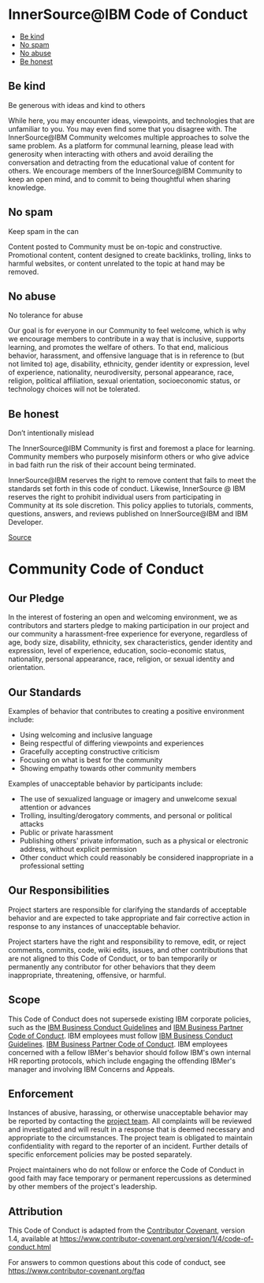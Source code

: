 # InnerSource@IBM Code of Conduct

- [Be kind](./CODE_OF_CONDUCT.md#be-kind)
- [No spam](./CODE_OF_CONDUCT.md#no-spam)
- [No abuse](./CODE_OF_CONDUCT.md#no-abuse) 
- [Be honest](./CODE_OF_CONDUCT.md#be-honest)


## Be kind
Be generous with ideas and kind to others

While here, you may encounter ideas, viewpoints, and technologies that are unfamiliar to
you. You may even find some that you disagree with. The InnerSource@IBM Community
welcomes multiple approaches to solve the same problem. As a platform for communal
learning, please lead with generosity when interacting with others and avoid derailing
the conversation and detracting from the educational value of content for others. We
encourage members of the InnerSource@IBM Community to keep an open mind, and to commit
to being thoughtful when sharing knowledge.


## No spam
Keep spam in the can

Content posted to Community must be on-topic and constructive. Promotional content,
content designed to create backlinks, trolling, links to harmful websites, or content
unrelated to the topic at hand may be removed.


## No abuse
No tolerance for abuse

Our goal is for everyone in our Community to feel welcome, which is why we encourage
members to contribute in a way that is inclusive, supports learning, and promotes the
welfare of others. To that end, malicious behavior, harassment, and offensive language
that is in reference to (but not limited to) age, disability, ethnicity, gender identity
or expression, level of experience, nationality, neurodiversity, personal appearance,
race, religion, political affiliation, sexual orientation, socioeconomic status, or
technology choices will not be tolerated.


## Be honest
Don’t intentionally mislead

The InnerSource@IBM Community is first and foremost a place for learning. Community
members who purposely misinform others or who give advice in bad faith run the risk of
their account being terminated.

InnerSource@IBM reserves the right to remove content that fails to meet the standards
set forth in this code of conduct. Likewise, InnerSource @ IBM reserves the right to
prohibit individual users from participating in Community at its sole discretion. This
policy applies to tutorials, comments, questions, answers, and reviews published on
InnerSource@IBM and IBM Developer. 


[Source](https://www.digitalocean.com/community/pages/code-of-conduct#anchor--be-kind)


# Community Code of Conduct

## Our Pledge

In the interest of fostering an open and welcoming environment, we as
contributors and starters pledge to making participation in our project and
our community a harassment-free experience for everyone, regardless of age, body
size, disability, ethnicity, sex characteristics, gender identity and expression,
level of experience, education, socio-economic status, nationality, personal
appearance, race, religion, or sexual identity and orientation.

## Our Standards

Examples of behavior that contributes to creating a positive environment
include:

-   Using welcoming and inclusive language
-   Being respectful of differing viewpoints and experiences
-   Gracefully accepting constructive criticism
-   Focusing on what is best for the community
-   Showing empathy towards other community members

Examples of unacceptable behavior by participants include:

-   The use of sexualized language or imagery and unwelcome sexual attention or
    advances
-   Trolling, insulting/derogatory comments, and personal or political attacks
-   Public or private harassment
-   Publishing others' private information, such as a physical or electronic
    address, without explicit permission
-   Other conduct which could reasonably be considered inappropriate in a
    professional setting

## Our Responsibilities

Project starters are responsible for clarifying the standards of acceptable
behavior and are expected to take appropriate and fair corrective action in
response to any instances of unacceptable behavior.

Project starters have the right and responsibility to remove, edit, or
reject comments, commits, code, wiki edits, issues, and other contributions
that are not aligned to this Code of Conduct, or to ban temporarily or
permanently any contributor for other behaviors that they deem inappropriate,
threatening, offensive, or harmful.

## Scope

This Code of Conduct does not supersede existing IBM corporate policies, such as
the [IBM Business Conduct Guidelines](https://w3.ibm.com/w3publisher/trust-compliance/bcgs)
and [IBM Business Partner Code of Conduct](https://w3.ibm.com/w3publisher/ibm-business-partner-business-controls/references-old/business-partner-code-of-conduct).
IBM employees must follow [IBM Business Conduct Guidelines](https://w3.ibm.com/w3publisher/trust-compliance/bcgs).
[IBM Business Partner Code of Conduct](https://w3.ibm.com/w3publisher/ibm-business-partner-business-controls/references-old/business-partner-code-of-conduct).
IBM employees concerned with a fellow IBMer's behavior should follow IBM's own internal
HR reporting protocols, which include engaging the offending IBMer's manager and
involving IBM Concerns and Appeals.

## Enforcement

Instances of abusive, harassing, or otherwise unacceptable behavior may be
reported by contacting the [project team](./STARTER_TEAM.md). All
complaints will be reviewed and investigated and will result in a response that
is deemed necessary and appropriate to the circumstances. The project team is
obligated to maintain confidentiality with regard to the reporter of an incident.
Further details of specific enforcement policies may be posted separately.

Project maintainers who do not follow or enforce the Code of Conduct in good
faith may face temporary or permanent repercussions as determined by other
members of the project's leadership.

## Attribution

This Code of Conduct is adapted from the [Contributor Covenant][homepage], version 1.4,
available at https://www.contributor-covenant.org/version/1/4/code-of-conduct.html

[homepage]: https://www.contributor-covenant.org

For answers to common questions about this code of conduct, see
https://www.contributor-covenant.org/faq
